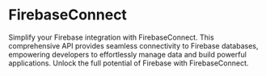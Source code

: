 # FirebaseConnect
Simplify your Firebase integration with FirebaseConnect. This comprehensive API provides seamless connectivity to Firebase databases, empowering developers to effortlessly manage data and build powerful applications. Unlock the full potential of Firebase with FirebaseConnect.
